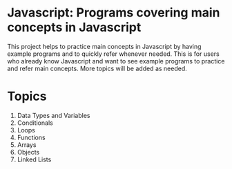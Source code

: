 # Javascript: Programs covering main concepts in Javascript
This project helps to practice main concepts in Javascript by having example programs and to quickly refer whenever needed.  This is for users who already know Javascript and want to see example programs to practice and refer main concepts.  More topics will be added as needed.


# Topics

1) Data Types and Variables
2) Conditionals
3) Loops
4) Functions
5) Arrays
6) Objects
7) Linked Lists

<br>
<br>
<br>
